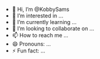 - 👋 Hi, I’m @KobbySams
- 👀 I’m interested in ...
- 🌱 I’m currently learning ...
- 💞️ I’m looking to collaborate on ...
- 📫 How to reach me ...
- 😄 Pronouns: ...
- ⚡ Fun fact: ...

<!---
KobbySams/KobbySams is a ✨ special ✨ repository because its `README.md` (this file) appears on your GitHub profile.
You can click the Preview link to take a look at your changes.
--->
